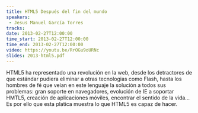 ```yaml
---
title: HTML5 Después del fin del mundo
speakers:
 - Jesus Manuel García Torres
tracks:
date: 2013-02-27T12:00:00
time_start: 2013-02-27T12:00:00
time_end: 2013-02-27T12:00:00
video: https://youtu.be/RrOGu9oURNc
slides: 2013-html5.pdf
---
```


HTML5 ha representado una revolución en la web, desde los detractores de que estándar pudiera eliminar a otras tecnologias como Flash, hasta los hombres de fé que veían en este lenguaje la solución a todos sus problemas: gran soporte en navegadores, evolución de IE a soportar HMTL5, creación de aplicaciones móviles, encontrar el sentido de la vida... Es por ello que esta platica muestra lo que HTML5 es capaz de hacer.